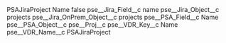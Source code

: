 <?xml version="1.0" encoding="UTF-8"?>
<CustomMetadata xmlns="http://soap.sforce.com/2006/04/metadata" xmlns:xsi="http://www.w3.org/2001/XMLSchema-instance" xmlns:xsd="http://www.w3.org/2001/XMLSchema">
    <label>PSAJiraProject Name</label>
    <protected>false</protected>
    <values>
        <field>pse__Jira_Field__c</field>
        <value xsi:type="xsd:string">name</value>
    </values>
    <values>
        <field>pse__Jira_Object__c</field>
        <value xsi:type="xsd:string">projects</value>
    </values>
    <values>
        <field>pse__Jira_OnPrem_Object__c</field>
        <value xsi:type="xsd:string">projects</value>
    </values>
    <values>
        <field>pse__PSA_Field__c</field>
        <value xsi:type="xsd:string">Name</value>
    </values>
    <values>
        <field>pse__PSA_Object__c</field>
        <value xsi:type="xsd:string">pse__Proj__c</value>
    </values>
    <values>
        <field>pse__VDR_Key__c</field>
        <value xsi:type="xsd:string">Name</value>
    </values>
    <values>
        <field>pse__VDR_Name__c</field>
        <value xsi:type="xsd:string">PSAJiraProject</value>
    </values>
</CustomMetadata>
